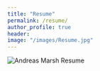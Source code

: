```yaml
---
title: "Resume"
permalink: /resume/
author_profile: true
header:
image: "/images/Resume.jpg"
---
```


<img src="{{ site.url }}{{ site.baseurl }}/images/Resume.jpg" alt="Andreas Marsh Resume">
